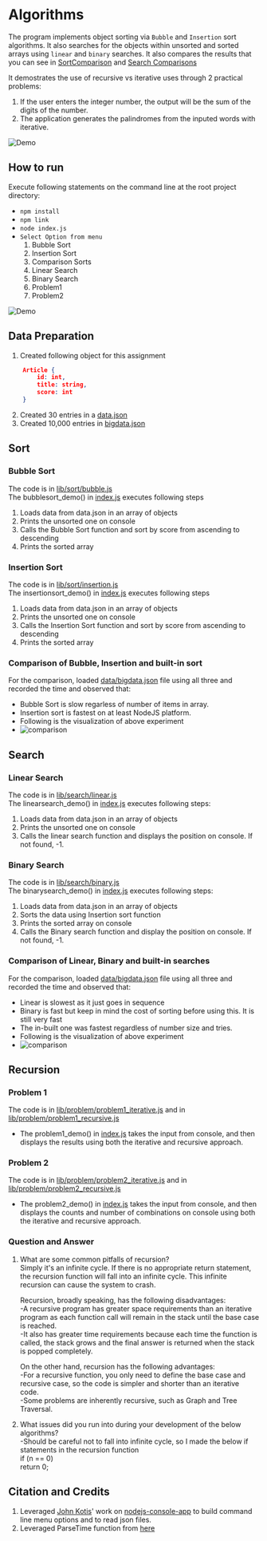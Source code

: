 # Algorithms

The program implements object sorting via `Bubble` and `Insertion` sort algorithms. It  also searches for the objects within unsorted and sorted arrays using `linear` and `binary` searches. It also compares the results that you can see in [SortComparison](data/sortcomparison.png) and [Search Comparisons](data/searchcomparison.png)  

It demostrates the use of recursive vs iterative uses through 2 practical problems:
1. If the user enters the integer number, the output will be the sum of the digits of the number.
2. The application generates the palindromes from the inputed words with iterative. 

![Demo](data/demo.gif)  

## How to run

Execute following statements on the command line at the root project directory:

- `npm install`
- `npm link`
- `node index.js`  
- `Select Option from menu`  
	1. Bubble Sort   
	2. Insertion Sort   
	3. Comparison Sorts  
	4. Linear Search  
	5. Binary Search  
	6. Problem1  
	7. Problem2  

![Demo](data/demo.gif)  

## Data Preparation 
1.	Created following object for this assignment  
``` json 
    Article { 
        id: int, 
        title: string, 
        score: int
    }
```
2.	Created 30 entries in a [data.json](data/data.json) 
3.	Created 10,000 entries in [bigdata.json](data/bigdata.json) 

##	Sort 

### Bubble Sort
The code is in [lib/sort/bubble.js](lib/sort/bubble.js)  
The bubblesort_demo() in [index.js](index.js) executes following steps

1.	Loads data from data.json  in an array of objects
2.  Prints the unsorted one on console
3.	Calls the Bubble Sort function and sort by score from ascending to descending
4.	Prints the sorted array

### Insertion Sort
The code is in [lib/sort/insertion.js](lib/sort/insertion.js)  
The insertionsort_demo() in [index.js](index.js) executes following steps

1.	Loads data from data.json  in an array of objects
2.  Prints the unsorted one on console
3.	Calls the Insertion Sort function and sort by score from ascending to descending
4.	Prints the sorted array

### Comparison of Bubble, Insertion and built-in sort

For the comparison, loaded [data/bigdata.json](data/bigdata.json) file using all three and recorded the time and observed that:
- Bubble Sort is slow regarless of number of items in array.
- Insertion sort is fastest on at least NodeJS platform.  
- Following is the visualization of above experiment   
- ![comparison](data/sortcomparison.png)

## Search

### Linear Search
The code is in [lib/search/linear.js](lib/search/linear.js)  
The linearsearch_demo() in [index.js](index.js) executes following steps:  

1.	Loads data from data.json in an array of objects
2.	Prints the unsorted one on console
3.	Calls the linear search function and displays the position on console. If not found, -1.

### Binary Search
The code is in [lib/search/binary.js](lib/search/binary.js)  
The binarysearch_demo() in [index.js](index.js) executes following steps:  

1.	Loads data from data.json in an array of objects
2.  Sorts the data using Insertion sort function
3.	Prints the sorted array on console
4.	Calls the Binary search function and display the position on console. If not found, -1.

### Comparison of Linear, Binary and built-in searches

For the comparison, loaded [data/bigdata.json](data/bigdata.json) file using all three and recorded the time and observed that:
- Linear is slowest as it just goes in sequence 
- Binary is fast but keep in mind the cost of sorting before using this. It is still very fast
- The in-built one was fastest regardless of number size and tries. 
- Following is the visualization of above experiment   
- ![comparison](data/searchcomparison.png)


## Recursion

### Problem 1
The code is in [lib/problem/problem1_iterative.js](lib/problem/problem1_iterative.js) and in [lib/problem/problem1_recursive.js](lib/problem/problem1_recursive.js)

- The problem1_demo() in [index.js](index.js) takes the input from console, and then displays the results using both the iterative and recursive approach.
 
### Problem 2
The code is in [lib/problem/problem2_iterative.js](lib/problem/problem2_iterative.js) and in [lib/problem/problem2_recursive.js](lib/problem/problem2_recursive.js)

- The problem2_demo() in [index.js](index.js) takes the input from console, and then displays the counts and number of combinations on console using both the iterative and recursive approach.  
 
### Question and Answer
1. What are some common pitfalls of recursion?   
    Simply it's an infinite cycle. If there is no appropriate return statement, the recursion function will fall into an infinite cycle. This infinite recursion can cause the system to crash. 
    
    Recursion, broadly speaking, has the following disadvantages:  
    -A recursive program has greater space requirements than an iterative program 
    as each function call will remain in the stack until the base case is reached.  
    -It also has greater time requirements because each time the function is called, 
    the stack grows and the final answer is returned when the stack is popped completely.  
    
    On the other hand, recursion has the following advantages:	
    -For a recursive function, you only need to define the base case and recursive case, so the code is simpler and shorter than an iterative code.  
    -Some problems are inherently recursive, such as Graph and Tree Traversal.  

2. What issues did you run into during your development of the below algorithms?  
    -Should be careful not to fall into infinite cycle, so I made the below if statements in the recursion function  
        if (n == 0)  
            return 0;
 
## Citation and Credits

1. Leveraged [John Kotis](https://github.com/johnkottis)' work on [nodejs-console-app](https://github.com/johnkottis/nodejs-console-app) to build command line menu options and to read json files.
2. Leveraged ParseTime function from [here](https://npmdoc.github.io/node-npmdoc-tcp-ping/build/apidoc.html)
